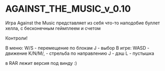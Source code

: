 # AGAINST_THE_MUSIC_v_0.10
Игра Against the Music представляет из себя что-то наподобие буллет хелла, с бесконечным геймплеем и счетом


Контроли!

В меню: 
 W/S - перемещение по блокам
 J - выбор
В игре:
 WASD - движение
 K/N/M/, - стрельба по направлению
 J - дэш
 L - пустышка

в RAR лежит версия под винду :)
